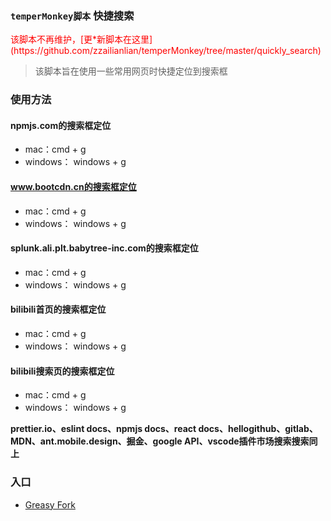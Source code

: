 ### **`temperMonkey脚本`** 快捷搜索

<p style='color:red'>
该脚本不再维护，[更*新脚本在这里](https://github.com/zzailianlian/temperMonkey/tree/master/quickly_search)
</p>

> 该脚本旨在使用一些常用网页时快捷定位到搜索框

### 使用方法

#### npmjs.com的搜索框定位

* mac：cmd + g
* windows： windows + g

#### www.bootcdn.cn的搜索框定位

* mac：cmd + g
* windows： windows + g

#### splunk.ali.plt.babytree-inc.com的搜索框定位

* mac：cmd + g
* windows： windows + g

#### bilibili首页的搜索框定位

* mac：cmd + g
* windows： windows + g
#### bilibili搜索页的搜索框定位

* mac：cmd + g
* windows： windows + g

**prettier.io、eslint docs、npmjs docs、react docs、hellogithub、gitlab、MDN、ant.mobile.design、掘金、google API、vscode插件市场搜索搜索同上**

### 入口
* [Greasy Fork](https://greasyfork.org/zh-CN/scripts/445659-quickly-search)
